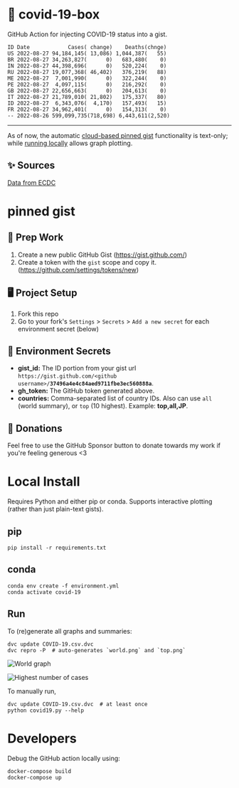 # 🏥 covid-19-box

GitHub Action for injecting COVID-19 status into a gist.

```
ID Date            Cases( change)    Deaths(chnge)
US 2022-08-27 94,184,145( 13,086) 1,044,387(   55)
BR 2022-08-27 34,263,827(      0)   683,480(    0)
IN 2022-08-27 44,398,696(      0)   520,224(    0)
RU 2022-08-27 19,077,368( 46,402)   376,219(   88)
ME 2022-08-27  7,001,990(      0)   322,244(    0)
PE 2022-08-27  4,097,115(      0)   216,292(    0)
GB 2022-08-27 22,656,663(      0)   204,613(    0)
IT 2022-08-27 21,789,010( 21,802)   175,337(   80)
ID 2022-08-27  6,343,076(  4,170)   157,493(   15)
FR 2022-08-27 34,962,401(      0)   154,313(    0)
-- 2022-08-26 599,099,735(718,698) 6,443,611(2,520)
```

---

As of now, the automatic [cloud-based pinned gist](#pinned-gist) functionality is text-only;
while [running locally](#local-install) allows graph plotting.

## ✨ Sources

[Data from ECDC](https://www.ecdc.europa.eu/en/publications-data/download-todays-data-geographic-distribution-covid-19-cases-worldwide)

# pinned gist

## 🎒 Prep Work
1. Create a new public GitHub Gist (https://gist.github.com/)
1. Create a token with the `gist` scope and copy it. (https://github.com/settings/tokens/new)

## 🖥 Project Setup
1. Fork this repo
1. Go to your fork's `Settings` > `Secrets` > `Add a new secret` for each environment secret (below)

## 🤫 Environment Secrets
- **gist_id:** The ID portion from your gist url `https://gist.github.com/<github username>/`**`37496a4e4c84aed9711fbe3ec560888a`**.
- **gh_token:** The GitHub token generated above.
- **countries:** Comma-separated list of country IDs. Also can use `all` (world summary), or `top` (10 highest). Example: **top,all,JP**.

## 💸 Donations

Feel free to use the GitHub Sponsor button to donate towards my work if you're feeling generous <3

# Local Install

Requires Python and either pip or conda. Supports interactive plotting (rather than just plain-text gists).

## pip

```
pip install -r requirements.txt
```

## conda

```
conda env create -f environment.yml
conda activate covid-19
```

## Run

To (re)generate all graphs and summaries:

```
dvc update COVID-19.csv.dvc
dvc repro -P  # auto-generates `world.png` and `top.png`
```

![World graph](world.png)

![Highest number of cases](top.png)

To manually run,

```
dvc update COVID-19.csv.dvc  # at least once
python covid19.py --help
```

# Developers

Debug the GitHub action locally using:

```
docker-compose build
docker-compose up
```
